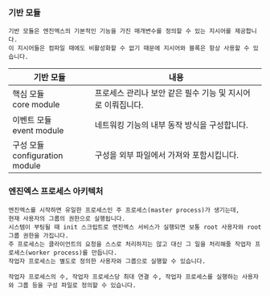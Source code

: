 ### 기반 모듈
```
기반 모듈은 엔진엑스의 기본적인 기능을 가진 매개변수를 정의할 수 있는 지시어를 제공합니다.
이 지시어들은 컴파일 때에도 비활성화할 수 없기 때문에 지시어와 블록은 항상 사용할 수 있습니다.
```

| 기반 모듈                          | 내용                                 |
|--------------------------------|------------------------------------|
| 핵심 모듈<br/>core module          | 프로세스 관리나 보안 같은 필수 기능 및 지시어로 이뤄집니다. |
| 이벤트 모듈<br/>event module        | 네트워킹 기능의 내부 동작 방식을 구성합니다.          |
| 구성 모듈<br/>configuration module | 구성을 외부 파일에서 가져와 포함시킵니다.            |

### 엔진엑스 프로세스 아키텍처
```
엔진엑스를 시작하면 유일한 프로세스인 주 프로세스(master process)가 생기는데,
현재 사용자의 그룹의 권한으로 실행됩니다.
시스템이 부팅될 때 init 스크립트로 엔진엑스 서비스가 실행되면 보통 root 사용자와 root 그룹 권한을 가집니다.
주 프로세스는 클라이언트의 요청을 스스로 처리하지는 않고 대신 그 일을 처리해줄 작업자 프로세스(worker process)를 만듭니다.
작업자 프로세스는 별도로 정의한 사용자와 그룹으로 실행할 수 있습니다.

작업자 프로세스의 수, 작업자 프로세스당 최대 연결 수, 작업자 프로세스를 실행하는 사용자와 그룹 등을 구성 파일로 정의할 수 있습니다.
```

